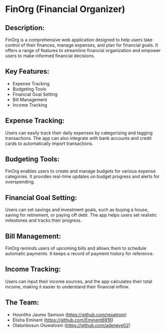 # FinOrg (Financial Organizer)

## Description:
FinOrg is a comprehensive web application designed to help users take control of their finances, manage expenses, and plan for financial goals. It offers a range of features to streamline financial organization and empower users to make informed financial decisions.

## Key Features:
* Expense Tracking
* Budgeting Tools
* Financial Goal Setting
* Bill Management
* Income Tracking

## Expense Tracking: 
Users can easily track their daily expenses by categorizing and tagging transactions. The app can also integrate with bank accounts and credit cards to automatically import transactions.

## Budgeting Tools: 
FinOrg enables users to create and manage budgets for various expense categories. It provides real-time updates on budget progress and alerts for overspending.

## Financial Goal Setting: 
Users can set savings and investment goals, such as buying a house, saving for retirement, or paying off debt. The app helps users set realistic milestones and tracks their progress.

## Bill Management: 
FinOrg reminds users of upcoming bills and allows them to schedule automatic payments. It keeps a record of payment history for reference.

## Income Tracking: 
Users can input their income sources, and the app calculates their total income, making it easier to understand their financial inflow.

## The Team:
* Hounliho Jaurex Samson (https://github.com/rexatrom)
* Elisha Eminent (https://github.com/Eminent6916)
* Olatunbosun Oluwatosin (https://github.com/adeneye02)

